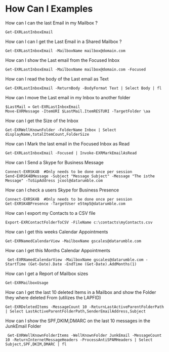 # How Can I Examples #

How can I can the last Email in my Mailbox ?

    Get-EXRLastInboxEmail

How can I can I get the Last Email in a Shared Mailbox ?

    Get-EXRLastInboxEmail -MailboxName mailbox@domain.com

How can I show the Last email from the Focused Inbox

    Get-EXRLastInboxEmail -MailboxName mailbox@domain.com -Focused

How can I read the body of the Last email as Text

    Get-EXRLastInboxEmail -ReturnBody -BodyFormat Text | Select Body | fl

How can I move the Last email in my Inbox to another folder

	$LastMail = Get-EXRLastInboxEmail 	
	Move-EXRMessage -ItemURI $LastMail.ItemRESTURI -TargetFolder \aa

How can I get the Size of the Inbox

    Get-EXRWellKnownFolder -FolderName Inbox | Select displayName,totalItemCount,FolderSize
    

How can I Mark the last email in the Focused Inbox as Read

    Get-EXRLastInboxEmail -Focused | Invoke-EXRMarkEmailAsRead

How can I Send a Skype for Business Message

	Connect-EXRSK4B  #Only needs to be done once per session
    Send-EXRSK4BMessage -Subject "Message Subject" -Message "The isthe Message" -ToSipAddress jcool@datarumble.com

How can I check a users Skype for Business Presence 

	Connect-EXRSK4B  #Only needs to be done once per session
    Get-EXRSK4BPresence -TargetUser e5tmp5@datarumble.com

How can I export my Contacts to a CSV file

    Export-EXRContactFolderToCSV -FileName c:\contacts\myContacts.csv

How can I get this weeks Calendar Appointments 

    Get-EXRNamedCalendarView -MailboxName gscales@datarumble.com

How can I get this Months Calendar Appointments 

     Get-EXRNamedCalendarView -MailboxName gscales@datarumble.com -StartTime (Get-Date).Date -EndTime (Get-Date).AddMonths(1)

How can I get a Report of Mailbox sizes
    
    Get-EXRMailboxUsage
	
How can I get the last 10 deleted Items in a Mailbox and show the Folder they where deleted From (utilizes the LAPFID)

    Get-EXRDeletedItems -MessageCount 10 -ReturnLastActiveParentFolderPath | Select LastActiveParentFolderPath,SenderEmailAddress,Subject

How can I show the SPF,DKIM,DMARC on the last 10 messages in the JunkEmail Folder

     Get-EXRWellKnownFolderItems -WellKnownFolder JunkEmail -MessageCount 10 -ReturnInternetMessageHeaders -ProcessAntiSPAMHeaders | Select Subject,SPF,DKIM,DMARC | fl


   